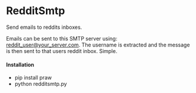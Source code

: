 RedditSmtp
==========

Send emails to reddits inboxes.

Emails can be sent to this SMTP server using: reddit_user@your_server.com. The username is extracted and the message is then sent to that users reddit inbox. Simple.

#### Installation
- pip install praw
- python redditsmtp.py
